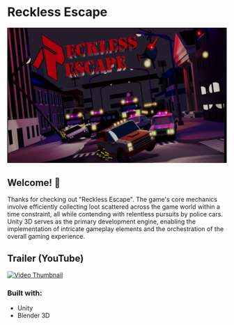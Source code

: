 # Reckless Escape

![Design preview for Reckless Escape](./preview.png)

## Welcome! 👋

Thanks for checking out "Reckless Escape". The game's core mechanics involve efficiently collecting loot scattered across the game world within a time constraint, all while contending with relentless pursuits by police cars. Unity 3D serves as the primary development engine, enabling the implementation of intricate gameplay elements and the orchestration of the overall gaming experience.

## Trailer (YouTube)

[![Video Thumbnail](https://img.youtube.com/vi/o-WdALYLEc4/0.jpg)](https://youtu.be/o-WdALYLEc4)

### Built with:
- Unity
- Blender 3D
